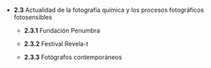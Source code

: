 * **2.3** Actualidad de la fotografía química y los procesos fotográficos fotosensibles

  * **2.3.1** Fundación Penumbra

  * **2.3.2** Festival Revela-t

  * **2.3.3** Fotógrafos contemporáneos
